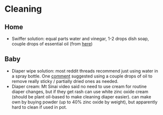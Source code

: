 # Cleaning

## Home

- Swiffer solution: equal parts water and vinegar, 1-2 drops dish soap, couple
  drops of essential oil (from [here](https://helloglow.co/diy-swiffer-pads/))

## Baby

- Diaper wipe solution: most reddit threads recommend just using water in a
  spray bottle. One
  [comment](https://www.reddit.com/r/clothdiaps/comments/vqqh5k/wipe_solution/)
  suggested using a couple drops of oil to remove really sticky / partially
  dried ones as needed.
- Diaper cream: Mt Sinai video said no need to use cream for routine diaper
  changes, but if they get rash can use white zinc oxide cream (should be plant
  oil-based to make cleaning diaper easier). can make own by buying powder (up
  to 40% zinc oxide by weight), but apparently hard to clean if used in pot.
